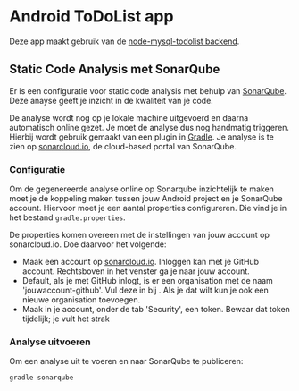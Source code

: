 # Android ToDoList app
Deze app maakt gebruik van de  [node-mysql-todolist backend](https://github.com/avansinformatica/node-mysql-todolist).

## Static Code Analysis met SonarQube
Er is een configuratie voor static code analysis met behulp van [SonarQube](https://sonarqube.com/organizations/avansinformaticabreda/projects). Deze anayse geeft je inzicht in de kwaliteit van je code.

De analyse wordt nog op je lokale machine uitgevoerd en daarna automatisch online gezet. Je moet de analyse dus nog handmatig triggeren. Hierbij wordt gebruik gemaakt van een plugin in [Gradle](http://www.gradle.com/). Je analyse is te zien op [sonarcloud.io](http://www.sonarcloud.io), de cloud-based portal van SonarQube. 

### Configuratie
Om de gegenereerde analyse online op Sonarqube inzichtelijk te maken moet je de koppeling maken tussen jouw Android project en je SonarQube account. Hiervoor moet je een aantal properties configureren. Die vind je in het bestand `gradle.properties`.

De properties komen overeen met de instellingen van jouw account op sonarcloud.io. Doe daarvoor het volgende:

- Maak een account op [sonarcloud.io](http://www.sonarcloud.io). Inloggen kan met je GitHub account. Rechtsboven in het venster ga je naar jouw account.
- Default, als je met GitHub inlogt, is er een organisation met de naam 'jouwaccount-github'. Vul deze in bij . Als je dat wilt kun je ook een nieuwe organisation toevoegen.
- Maak in je account, onder de tab 'Security', een token. Bewaar dat token tijdelijk; je vult het strak 

### Analyse uitvoeren
Om een analyse uit te voeren en naar SonarQube te publiceren:

```
gradle sonarqube
```

